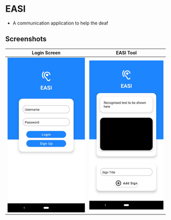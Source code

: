 # EASI
* A communication application to help the deaf

## Screenshots 
Login Screen             |  EASI Tool
:-------------------------:|:-------------------------:
![Login Screenshot](https://github.com/AryamanAgrawal/EASI/blob/master/1.jpeg)  |  ![EASI Screenshot](https://github.com/AryamanAgrawal/EASI/blob/master/2.jpeg)



